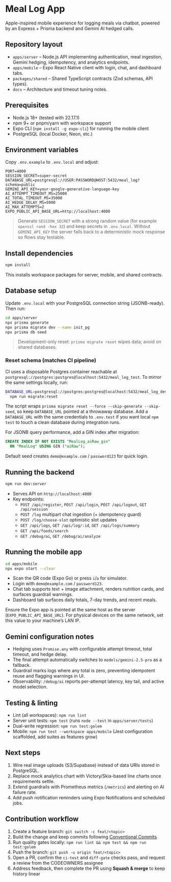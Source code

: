 # Meal Log App

Apple-inspired mobile experience for logging meals via chatbot, powered by an Express + Prisma backend and Gemini AI hedged calls.

## Repository layout

- `apps/server` – Node.js API implementing authentication, meal ingestion, Gemini hedging, idempotency, and analytics endpoints.
- `apps/mobile` – Expo React Native client with login, chat, and dashboard tabs.
- `packages/shared` – Shared TypeScript contracts (Zod schemas, API types).
- `docs` – Architecture and timeout tuning notes.

## Prerequisites

- Node.js 18+ (tested with 22.17.1)
- npm 9+ or pnpm/yarn with workspace support
- Expo CLI (`npm install -g expo-cli`) for running the mobile client
- PostgreSQL (local Docker, Neon, etc.)

## Environment variables

Copy `.env.example` to `.env.local` and adjust:

```
PORT=4000
SESSION_SECRET=super-secret
DATABASE_URL=postgresql://USER:PASSWORD@HOST:5432/meal_log?schema=public
GEMINI_API_KEY=your-google-generative-language-key
AI_ATTEMPT_TIMEOUT_MS=25000
AI_TOTAL_TIMEOUT_MS=35000
AI_HEDGE_DELAY_MS=5000
AI_MAX_ATTEMPTS=2
EXPO_PUBLIC_API_BASE_URL=http://localhost:4000
```

> Generate `SESSION_SECRET` with a strong random value (for example `openssl rand -hex 32`) and keep secrets in `.env.local`.
> Without `GEMINI_API_KEY` the server falls back to a deterministic mock response so flows stay testable.

## Install dependencies

```bash
npm install
```

This installs workspace packages for server, mobile, and shared contracts.

## Database setup

Update `.env.local` with your PostgreSQL connection string (JSONB-ready). Then run:

```bash
cd apps/server
npx prisma generate
npx prisma migrate dev --name init_pg
npx prisma db seed
```

> Development-only reset: `prisma migrate reset` wipes data; avoid on shared databases.

### Reset schema (matches CI pipeline)

CI uses a disposable Postgres container reachable at `postgresql://postgres:postgres@localhost:5432/meal_log_test`. To mirror the same settings locally, run:

```bash
DATABASE_URL=postgresql://postgres:postgres@localhost:5432/meal_log_dev?schema=public \
  npm run migrate:reset
```

The script wraps `prisma migrate reset --force --skip-generate --skip-seed`, so keep `DATABASE_URL` pointed at a throwaway database. Add a `DATABASE_URL` with the same credentials to `.env.test` if you want local `npm test` to touch a clean database during integration runs.

For JSONB query performance, add a GIN index after migration:

```sql
CREATE INDEX IF NOT EXISTS "MealLog_aiRaw_gin"
  ON "MealLog" USING GIN ("aiRaw");
```


Default seed creates `demo@example.com` / `password123` for quick login.

## Running the backend

```bash
npm run dev:server
```

- Serves API on `http://localhost:4000`
- Key endpoints:
  - `POST /api/register`, `POST /api/login`, `POST /api/logout`, `GET /api/session`
  - `POST /log` multipart chat ingestion (+ idempotency guard)
  - `POST /log/choose-slot` optimistic slot updates
  - `GET /api/logs`, `GET /api/log/:id`, `GET /api/logs/summary`
  - `GET /api/foods/search`
  - `GET /debug/ai`, `GET /debug/ai/analyze`

## Running the mobile app

```bash
cd apps/mobile
npx expo start --clear
```

- Scan the QR code (Expo Go) or press `i`/`a` for simulator.
- Login with `demo@example.com` / `password123`.
- Chat tab supports text + image attachment, renders nutrition cards, and surfaces guardrail warnings.
- Dashboard tab surfaces daily totals, 7-day trends, and recent meals.

Ensure the Expo app is pointed at the same host as the server (`EXPO_PUBLIC_API_BASE_URL`). For physical devices on the same network, set this value to your machine’s LAN IP.

## Gemini configuration notes

- Hedging uses `Promise.any` with configurable attempt timeout, total timeout, and hedge delay.
- The final attempt automatically switches to `models/gemini-2.5-pro` as a fallback.
- Guardrail marks logs where any total is zero, preventing idempotent reuse and flagging warnings in UI.
- Observability: `/debug/ai` reports per-attempt latency, key tail, and active model selection.

## Testing & linting

- Lint (all workspaces): `npm run lint`
- Server unit tests: `npm test` (runs `node --test` in `apps/server/tests`)
- Dual-write regression: `npm run test:golem`
- Mobile: `npm run test --workspace apps/mobile` (Jest configuration scaffolded, add suites as features grow)

## Next steps

1. Wire real image uploads (S3/Supabase) instead of data URIs stored in PostgreSQL.
2. Replace mock analytics chart with Victory/Skia-based line charts once requirements settle.
3. Extend guardrails with Prometheus metrics (`/metrics`) and alerting on AI failure rate.
4. Add push notification reminders using Expo Notifications and scheduled jobs.

## Contribution workflow

1. Create a feature branch: `git switch -c feat/<topic>`
2. Build the change and keep commits following [Conventional Commits](https://www.conventionalcommits.org/en/v1.0.0/)
3. Run quality gates locally: `npm run lint && npm test && npm run test:golem`
4. Push the branch: `git push -u origin feat/<topic>`
5. Open a PR, confirm the `ci-test` and `diff-gate` checks pass, and request a review from the CODEOWNERS assignee
6. Address feedback, then complete the PR using **Squash & merge** to keep history linear
